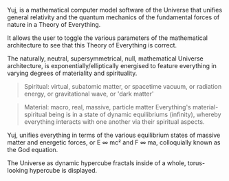 
Yuj, is a mathematical computer model software of the Universe that unifies general relativity and the quantum mechanics of the fundamental forces of nature in a Theory of Everything.   

It allows the user to toggle the various parameters of the mathematical architecture to see that this Theory of Everything is correct.   

The naturally, neutral, supersymmetrical, null, mathematical Universe architecture, is exponentially/elliptically energised to feature everything in varying degrees of materiality and spirituality.   

>Spiritual: virtual, subatomic matter, or spacetime vacuum, or radiation energy, or gravitational wave, or 'dark matter'  

>Material: macro, real, massive, particle matter  Everything's material-spiritual being is in a state of dynamic equilibriums (infinity), whereby everything interacts with one another via their spiritual aspects.  

Yuj, unifies everything in terms of the various equilibrium states of massive matter and energetic forces, or E ∞ mc² and F ∞ ma, colloquially known as the God equation.

The Universe as dynamic hypercube fractals inside of a whole, torus-looking hypercube is displayed.

